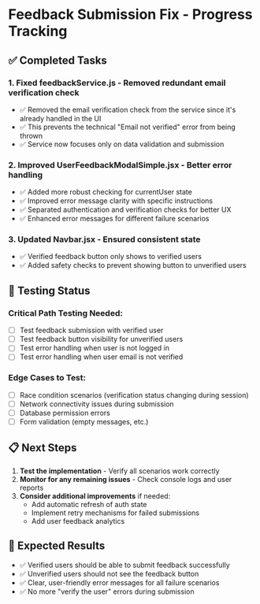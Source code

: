 # Feedback Submission Fix - Progress Tracking

## ✅ Completed Tasks

### 1. **Fixed feedbackService.js** - Removed redundant email verification check
- ✅ Removed the email verification check from the service since it's already handled in the UI
- ✅ This prevents the technical "Email not verified" error from being thrown
- ✅ Service now focuses only on data validation and submission

### 2. **Improved UserFeedbackModalSimple.jsx** - Better error handling
- ✅ Added more robust checking for currentUser state
- ✅ Improved error message clarity with specific instructions
- ✅ Separated authentication and verification checks for better UX
- ✅ Enhanced error messages for different failure scenarios

### 3. **Updated Navbar.jsx** - Ensured consistent state
- ✅ Verified feedback button only shows to verified users
- ✅ Added safety checks to prevent showing button to unverified users

## 🔄 Testing Status

### Critical Path Testing Needed:
- [ ] Test feedback submission with verified user
- [ ] Test feedback button visibility for unverified users
- [ ] Test error handling when user is not logged in
- [ ] Test error handling when user email is not verified

### Edge Cases to Test:
- [ ] Race condition scenarios (verification status changing during session)
- [ ] Network connectivity issues during submission
- [ ] Database permission errors
- [ ] Form validation (empty messages, etc.)

## 📋 Next Steps

1. **Test the implementation** - Verify all scenarios work correctly
2. **Monitor for any remaining issues** - Check console logs and user reports
3. **Consider additional improvements** if needed:
   - Add automatic refresh of auth state
   - Implement retry mechanisms for failed submissions
   - Add user feedback analytics

## 🎯 Expected Results

- ✅ Verified users should be able to submit feedback successfully
- ✅ Unverified users should not see the feedback button
- ✅ Clear, user-friendly error messages for all failure scenarios
- ✅ No more "verify the user" errors during submission
